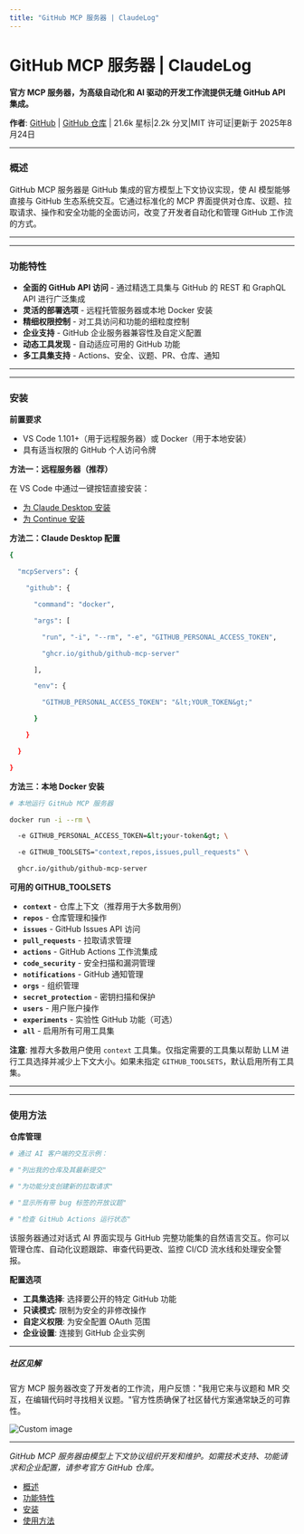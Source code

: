 ```yaml
---
title: "GitHub MCP 服务器 | ClaudeLog"
---
```


# GitHub MCP 服务器 | ClaudeLog

**官方 MCP 服务器，为高级自动化和 AI 驱动的开发工作流提供无缝 GitHub API 集成。**

**作者**: [GitHub](https://github.com/github)  |  [GitHub 仓库](https://github.com/github/github-mcp-server)  |  21.6k 星标|2.2k 分叉|MIT 许可证|更新于 2025年8月24日

* * *

### 概述[​](#overview "Direct link to 概述")

GitHub MCP 服务器是 GitHub 集成的官方模型上下文协议实现，使 AI 模型能够直接与 GitHub 生态系统交互。它通过标准化的 MCP 界面提供对仓库、议题、拉取请求、操作和安全功能的全面访问，改变了开发者自动化和管理 GitHub 工作流的方式。

* * *

* * *

### 功能特性[​](#features "Direct link to 功能特性")

-   **全面的 GitHub API 访问** - 通过精选工具集与 GitHub 的 REST 和 GraphQL API 进行广泛集成
-   **灵活的部署选项** - 远程托管服务器或本地 Docker 安装
-   **精细权限控制** - 对工具访问和功能的细粒度控制
-   **企业支持** - GitHub 企业服务器兼容性及自定义配置
-   **动态工具发现** - 自动适应可用的 GitHub 功能
-   **多工具集支持** - Actions、安全、议题、PR、仓库、通知

* * *

* * *

### 安装[​](#installation "Direct link to 安装")

**前置要求**

-   VS Code 1.101+（用于远程服务器）或 Docker（用于本地安装）
-   具有适当权限的 GitHub 个人访问令牌

**方法一：远程服务器（推荐）**

在 VS Code 中通过一键按钮直接安装：

-   [为 Claude Desktop 安装](vscode:extension/modelcontextprotocol.servers)
-   [为 Continue 安装](vscode:extension/modelcontextprotocol.servers)

**方法二：Claude Desktop 配置**

```bash
{

  "mcpServers": {

    "github": {

      "command": "docker",

      "args": [

        "run", "-i", "--rm", "-e", "GITHUB_PERSONAL_ACCESS_TOKEN",

        "ghcr.io/github/github-mcp-server"

      ],

      "env": {

        "GITHUB_PERSONAL_ACCESS_TOKEN": "&lt;YOUR_TOKEN&gt;"

      }

    }

  }

}

```

**方法三：本地 Docker 安装**

```bash
# 本地运行 GitHub MCP 服务器

docker run -i --rm \

  -e GITHUB_PERSONAL_ACCESS_TOKEN=&lt;your-token&gt; \

  -e GITHUB_TOOLSETS="context,repos,issues,pull_requests" \

  ghcr.io/github/github-mcp-server

```

**可用的 GITHUB_TOOLSETS**

-   **`context`** - 仓库上下文（推荐用于大多数用例）
-   **`repos`** - 仓库管理和操作
-   **`issues`** - GitHub Issues API 访问
-   **`pull_requests`** - 拉取请求管理
-   **`actions`** - GitHub Actions 工作流集成
-   **`code_security`** - 安全扫描和漏洞管理
-   **`notifications`** - GitHub 通知管理
-   **`orgs`** - 组织管理
-   **`secret_protection`** - 密钥扫描和保护
-   **`users`** - 用户账户操作
-   **`experiments`** - 实验性 GitHub 功能（可选）
-   **`all`** - 启用所有可用工具集

**注意**: 推荐大多数用户使用 `context` 工具集。仅指定需要的工具集以帮助 LLM 进行工具选择并减少上下文大小。如果未指定 `GITHUB_TOOLSETS`，默认启用所有工具集。

* * *

* * *

### 使用方法[​](#usage "Direct link to 使用方法")

**仓库管理**

```bash
# 通过 AI 客户端的交互示例：

# "列出我的仓库及其最新提交"

# "为功能分支创建新的拉取请求"

# "显示所有带 bug 标签的开放议题"

# "检查 GitHub Actions 运行状态"

```

该服务器通过对话式 AI 界面实现与 GitHub 完整功能集的自然语言交互。你可以管理仓库、自动化议题跟踪、审查代码更改、监控 CI/CD 流水线和处理安全警报。

**配置选项**

-   **工具集选择**: 选择要公开的特定 GitHub 功能
-   **只读模式**: 限制为安全的非修改操作
-   **自定义权限**: 为安全配置 OAuth 范围
-   **企业设置**: 连接到 GitHub 企业实例

* * *

##### 社区见解

官方 MCP 服务器改变了开发者的工作流，用户反馈："我用它来与议题和 MR 交互，在编辑代码时寻找相关议题。"官方性质确保了社区替代方案通常缺乏的可靠性。

<img src="/img/discovery/019.png" alt="Custom image" style="max-width: 165px; height: auto;" />

* * *

*GitHub MCP 服务器由模型上下文协议组织开发和维护。如需技术支持、功能请求和企业配置，请参考官方 GitHub 仓库。*

-   [概述](#overview)
-   [功能特性](#features)
-   [安装](#installation)
-   [使用方法](#usage)